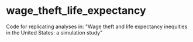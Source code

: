 # wage_theft_life_expectancy
Code for replicating analyses in: "Wage theft and life expectancy inequities in the United States: a simulation study"
